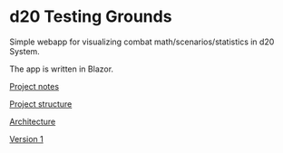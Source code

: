 # d20 Testing Grounds

Simple webapp for visualizing combat math/scenarios/statistics in d20 System.

The app is written in Blazor.

[Project notes](doc/project_notes.md)

[Project structure](doc/project_structure.md)

[Architecture](doc/architecture.md)

[Version 1](doc/v_01.md)